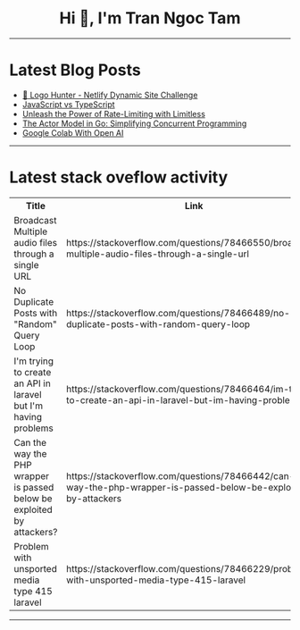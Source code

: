 <h1 align="center">Hi 👋, I'm Tran Ngoc Tam</h1>

---

# Latest Blog Posts 
<!-- BLOG-POST-LIST:START -->
- [🎨 Logo Hunter - Netlify Dynamic Site Challenge](https://dev.to/tangweikun/logo-hunter-netlify-dynamic-site-challenge-367g)
- [JavaScript vs TypeScript](https://dev.to/sh20raj/javascript-vs-typescript-5ag7)
- [Unleash the Power of Rate-Limiting with Limitless](https://dev.to/forkbikash/unleash-the-power-of-rate-limiting-with-limitless-ich)
- [The Actor Model in Go: Simplifying Concurrent Programming](https://dev.to/forkbikash/the-actor-model-in-go-simplifying-concurrent-programming-1j9d)
- [Google Colab With Open AI](https://dev.to/rswijesena/google-colab-with-open-ai-2l7j)
<!-- BLOG-POST-LIST:END -->

---

# Latest stack oveflow activity
<table>
  <tr><th>Title</th><th>Link</th></tr>
  <!-- STACKOVERFLOW:START --><tr><td>Broadcast Multiple audio files through a single URL</td><td>https://stackoverflow.com/questions/78466550/broadcast-multiple-audio-files-through-a-single-url</td></tr><tr><td>No Duplicate Posts with &quot;Random&quot; Query Loop</td><td>https://stackoverflow.com/questions/78466489/no-duplicate-posts-with-random-query-loop</td></tr><tr><td>I&#39;m trying to create an API in laravel but I&#39;m having problems</td><td>https://stackoverflow.com/questions/78466464/im-trying-to-create-an-api-in-laravel-but-im-having-problems</td></tr><tr><td>Can the way the PHP wrapper is passed below be exploited by attackers?</td><td>https://stackoverflow.com/questions/78466442/can-the-way-the-php-wrapper-is-passed-below-be-exploited-by-attackers</td></tr><tr><td>Problem with unsported media type 415 laravel</td><td>https://stackoverflow.com/questions/78466229/problem-with-unsported-media-type-415-laravel</td></tr><!-- STACKOVERFLOW:END -->
</table>

---


